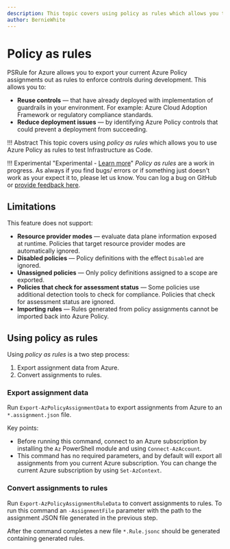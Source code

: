 ```yaml
---
description: This topic covers using policy as rules which allows you to use Azure Policy as rules to test Infrastructure as Code.
author: BernieWhite
---
```


# Policy as rules

PSRule for Azure allows you to export your current Azure Policy assignments out as rules to enforce controls during development.
This allows you to:

- **Reuse controls** &mdash; that have already deployed with implementation of guardrails in your environment.
  For example: Azure Cloud Adoption Framework or regulatory compliance standards.
- **Reduce deployment issues** &mdash; by identifying Azure Policy controls that could prevent a deployment from succeeding.

!!! Abstract
    This topic covers using _policy as rules_ which allows you to use Azure Policy as rules to test Infrastructure as Code.

!!! Experimental "Experimental - [Learn more][1]"
    _Policy as rules_ are a work in progress.
    As always if you find bugs/ errors or if something just doesn't work as your expect it to, please let us know.
    You can log a bug on GitHub or [provide feedback here][2].

  [1]: versioning.md#experimental-features
  [2]: https://github.com/Azure/PSRule.Rules.Azure/discussions/1345

## Limitations

This feature does not support:

- **Resource provider modes** &mdash; evaluate data plane information exposed at runtime.
  Policies that target resource provider modes are automatically ignored.
- **Disabled policies** &mdash; Policy definitions with the effect `Disabled` are ignored.
- **Unassigned policies** &mdash; Only policy definitions assigned to a scope are exported.
- **Policies that check for assessment status** &mdash; Some policies use additional detection tools to check for compliance.
  Policies that check for assessment status are ignored.
- **Importing rules** &mdash; Rules generated from policy assignments cannot be imported back into Azure Policy.

## Using policy as rules

Using _policy as rules_ is a two step process:

1. Export assignment data from Azure.
2. Convert assignments to rules.

### Export assignment data

Run `Export-AzPolicyAssignmentData` to export assignments from Azure to an `*.assignment.json` file.

Key points:

- Before running this command, connect to an Azure subscription by installing the `Az` PowerShell module and using `Connect-AzAccount`.
- This command has no required parameters, and by default will export all assignments from you current Azure subscription.
  You can change the current Azure subscription by using `Set-AzContext`.

### Convert assignments to rules

Run `Export-AzPolicyAssignmentRuleData` to convert assignments to rules.
To run this command an `-AssignmentFile` parameter with the path to the assignment JSON file generated in the previous step.

After the command completes a new file `*.Rule.jsonc` should be generated containing generated rules.
